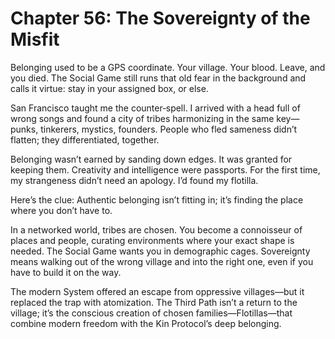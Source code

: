 # Chapter 56: The Sovereignty of the Misfit

Belonging used to be a GPS coordinate. Your village. Your blood. Leave, and you died. The Social Game still runs that old fear in the background and calls it virtue: stay in your assigned box, or else.

San Francisco taught me the counter‑spell. I arrived with a head full of wrong songs and found a city of tribes harmonizing in the same key—punks, tinkerers, mystics, founders. People who fled sameness didn’t flatten; they differentiated, together.

Belonging wasn’t earned by sanding down edges. It was granted for keeping them. Creativity and intelligence were passports. For the first time, my strangeness didn’t need an apology. I’d found my flotilla.

Here’s the clue: Authentic belonging isn’t fitting in; it’s finding the place where you don’t have to.

In a networked world, tribes are chosen. You become a connoisseur of places and people, curating environments where your exact shape is needed. The Social Game wants you in demographic cages. Sovereignty means walking out of the wrong village and into the right one, even if you have to build it on the way.

The modern System offered an escape from oppressive villages—but it replaced the trap with atomization. The Third Path isn’t a return to the village; it’s the conscious creation of chosen families—Flotillas—that combine modern freedom with the Kin Protocol’s deep belonging.


